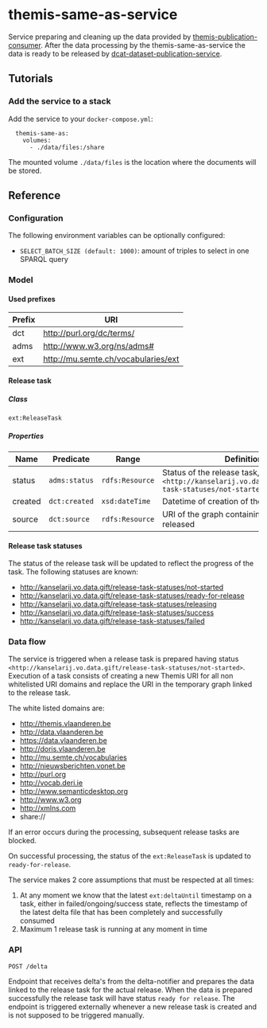 # themis-same-as-service

Service preparing and cleaning up the data provided by [themis-publication-consumer](http://github.com/kanselarij-vlaanderen/themis-publication-consumer). After the data processing by the themis-same-as-service the data is ready to be released by [dcat-dataset-publication-service](http://github.com/kanselarij-vlaanderen/dcat-dataset-publication-service).


## Tutorials
### Add the service to a stack
Add the service to your `docker-compose.yml`:

```
  themis-same-as:
    volumes:
      - ./data/files:/share 
```

The mounted volume `./data/files` is the location where the documents will be stored.


## Reference
### Configuration

The following environment variables can be optionally configured:

* `SELECT_BATCH_SIZE (default: 1000)`: amount of triples to select in one SPARQL query

### Model
#### Used prefixes
| Prefix | URI                                                       |
|--------|-----------------------------------------------------------|
| dct    | http://purl.org/dc/terms/                                 |
| adms   | http://www.w3.org/ns/adms#                                |
| ext    | http://mu.semte.ch/vocabularies/ext                       |


#### Release task
##### Class
`ext:ReleaseTask`
##### Properties
| Name    | Predicate     | Range           | Definition                                                                                                        |
|---------|---------------|-----------------|-------------------------------------------------------------------------------------------------------------------|
| status  | `adms:status` | `rdfs:Resource` | Status of the release task, initially set to `<http://kanselarij.vo.data.gift/release-task-statuses/not-started>` |
| created | `dct:created` | `xsd:dateTime`  | Datetime of creation of the task                                                                                  |
| source  | `dct:source`  | `rdfs:Resource` | URI of the graph containing the data to be released                                                               |

#### Release task statuses
The status of the release task will be updated to reflect the progress of the task. The following statuses are known:
* http://kanselarij.vo.data.gift/release-task-statuses/not-started
* http://kanselarij.vo.data.gift/release-task-statuses/ready-for-release
* http://kanselarij.vo.data.gift/release-task-statuses/releasing
* http://kanselarij.vo.data.gift/release-task-statuses/success
* http://kanselarij.vo.data.gift/release-task-statuses/failed

### Data flow
The service is triggered when a release task is prepared having status `<http://kanselarij.vo.data.gift/release-task-statuses/not-started>`. Execution of a task consists of creating a new Themis URI for all non whitelisted URI domains and replace the URI in the temporary graph linked to the release task.

The white listed domains are:
* http://themis.vlaanderen.be
* http://data.vlaanderen.be
* https://data.vlaanderen.be
* http://doris.vlaanderen.be
* http://mu.semte.ch/vocabularies
* http://nieuwsberichten.vonet.be
* http://purl.org
* http://vocab.deri.ie
* http://www.semanticdesktop.org
* http://www.w3.org
* http://xmlns.com
* share://

If an error occurs during the processing, subsequent release tasks are blocked.

On successful processing, the status of the `ext:ReleaseTask` is updated to `ready-for-release`.

The service makes 2 core assumptions that must be respected at all times:
1. At any moment we know that the latest `ext:deltaUntil` timestamp on a task, either in failed/ongoing/success state, reflects the timestamp of the latest delta file that has been completely and successfully consumed
2. Maximum 1 release task is running at any moment in time

### API
```
POST /delta
```
Endpoint that receives delta's from the delta-notifier and prepares the data linked to the release task for the actual release. When the data is prepared successfully the release task will have status `ready for release`.
The endpoint is triggered externally whenever a new release task is created and is not supposed to be triggered manually.
